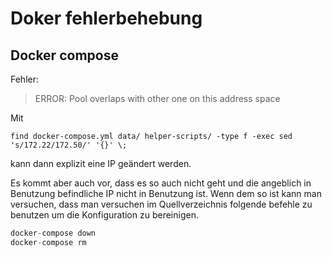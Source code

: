 # Doker fehlerbehebung

## Docker compose

Fehler: 
> ERROR: Pool overlaps with other one on this address space

Mit 

`find docker-compose.yml data/ helper-scripts/ -type f -exec sed 's/172.22/172.50/' '{}' \;`

kann dann explizit eine IP geändert werden.

Es kommt aber auch vor, dass es so auch nicht geht und die angeblich in Benutzung befindliche IP nicht in Benutzung ist.
Wenn dem so ist kann man versuchen, dass man versuchen im Quellverzeichnis folgende befehle zu benutzen um die Konfiguration zu bereinigen.

```s
docker-compose down
docker-compose rm
```
